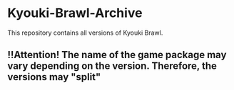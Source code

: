 # Kyouki-Brawl-Archive
This repository contains all versions of Kyouki Brawl.

## ‼️Attention! The name of the game package may vary depending on the version. Therefore, the versions may "split" ##
